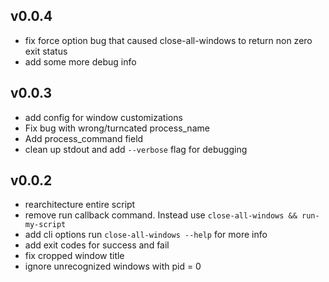## v0.0.4
- fix force option bug that caused close-all-windows to return non zero exit status
- add some more debug info

## v0.0.3
- add config for window customizations
- Fix bug with wrong/turncated process_name
- Add process_command field
- clean up stdout and add `--verbose` flag for debugging

## v0.0.2
- rearchitecture entire script
- remove run callback command. Instead use `close-all-windows && run-my-script`
- add cli options run `close-all-windows --help` for more info
- add exit codes for success and fail
- fix cropped window title
- ignore unrecognized windows with pid = 0